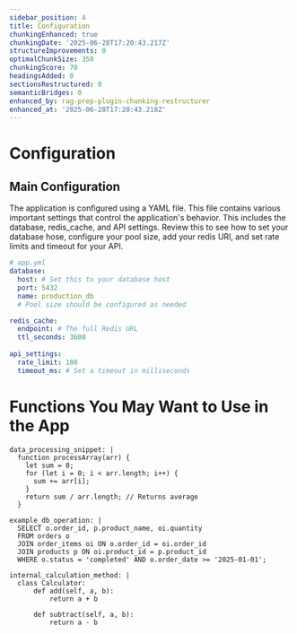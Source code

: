 ```yaml
---
sidebar_position: 4
title: Configuration
chunkingEnhanced: true
chunkingDate: '2025-06-28T17:20:43.217Z'
structureImprovements: 0
optimalChunkSize: 350
chunkingScore: 70
headingsAdded: 0
sectionsRestructured: 0
semanticBridges: 0
enhanced_by: rag-prep-plugin-chunking-restructurer
enhanced_at: '2025-06-28T17:20:43.218Z'
---
```


# Configuration

## Main Configuration

The application is configured using a YAML file. This file contains various important settings that control the application's behavior. This includes the database, redis_cache, and API settings. Review this to see how to set your database hose, configure your pool size, add your redis URl, and set rate limits and timeout for your API.

```yaml
# app.yml
database:
  host: # Set this to your database host
  port: 5432
  name: production_db
  # Pool size should be configured as needed

redis_cache:
  endpoint: # The full Redis URL
  ttl_seconds: 3600
  
api_settings:
  rate_limit: 100
  timeout_ms: # Set a timeout in milliseconds
```

# Functions You May Want to Use in the App

```
data_processing_snippet: |
  function processArray(arr) {
    let sum = 0;
    for (let i = 0; i < arr.length; i++) {
      sum += arr[i];
    }
    return sum / arr.length; // Returns average
  }

example_db_operation: |
  SELECT o.order_id, p.product_name, oi.quantity
  FROM orders o
  JOIN order_items oi ON o.order_id = oi.order_id
  JOIN products p ON oi.product_id = p.product_id
  WHERE o.status = 'completed' AND o.order_date >= '2025-01-01';

internal_calculation_method: |
  class Calculator:
      def add(self, a, b):
          return a + b
      
      def subtract(self, a, b):
          return a - b
```
